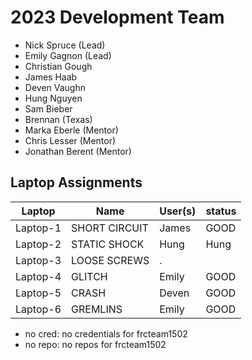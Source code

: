 # 2023 Development Team
* Nick Spruce (Lead)
* Emily Gagnon (Lead)
* Christian Gough
* James Haab
* Deven Vaughn
* Hung Nguyen
* Sam Bieber
* Brennan (Texas)
* Marka Eberle (Mentor)
* Chris Lesser (Mentor)
* Jonathan Berent (Mentor)

## Laptop Assignments
Laptop   | Name          | User(s) | status
---      | ---           | ---     | ---
Laptop-1 | SHORT CIRCUIT | James   | GOOD
Laptop-2 | STATIC SHOCK  | Hung    | Hung
Laptop-3 | LOOSE SCREWS  | .       |
Laptop-4 | GLITCH        | Emily   | GOOD
Laptop-5 | CRASH         | Deven   | GOOD
Laptop-6 | GREMLINS      | Emily   | GOOD

* no cred: no credentials for frcteam1502
* no repo: no repos for frcteam1502